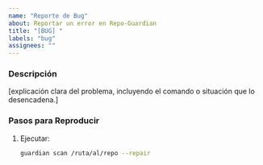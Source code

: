 ```yaml
---
name: "Reporte de Bug"
about: Reportar un error en Repo-Guardian
title: "[BUG] "
labels: "bug"
assignees: ""
---
```


### **Descripción**  
[explicación clara del problema, incluyendo el comando o situación que lo desencadena.]

### **Pasos para Reproducir**  
1. Ejecutar:  
   ```sh
   guardian scan /ruta/al/repo --repair
